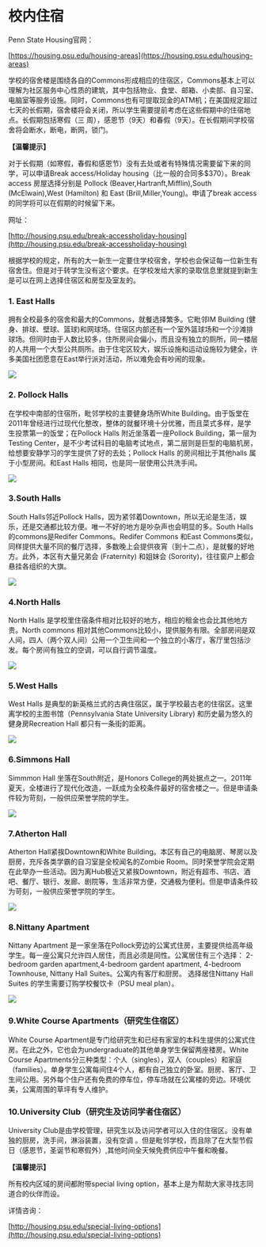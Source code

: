 # 校内住宿

Penn State Housing官网：

[https://housing.psu.edu/housing-areas](https://housing.psu.edu/housing-areas)

学校的宿舍楼是围绕各自的Commons形成相应的住宿区，Commons基本上可以理解为社区服务中心性质的建筑，其中包括物业、食堂、邮箱、小卖部、自习室、电脑室等服务设施。同时，Commons也有可提取现金的ATM机；在美国规定超过七天的长假期，宿舍楼将会关闭，所以学生需要提前考虑在这些假期中的住宿地点。长假期包括寒假（三 周），感恩节（9天）和春假（9天）。在长假期间学校宿舍将会断水，断电，断网，锁门。

**【温馨提示】**

对于长假期（如寒假，春假和感恩节）没有去处或者有特殊情况需要留下来的同学，可以申请Break access/Holiday housing（比一般的合同多$370）。Break access 房屋选择分别是 Pollock \(Beaver,Hartranft,Mifflin\),South \(McElwain\),West \(Hamilton\) 和 East \(Brill,Miller,Young\)。申请了break access的同学将可以在假期的时候留下来。

网址：

[http://housing.psu.edu/break-accessholiday-housing](http://housing.psu.edu/break-accessholiday-housing)

根据学校的规定，所有的大一新生一定要住学校宿舍，学校也会保证每一位新生有宿舍住。但是对于转学生没有这个要求。在学校发给大家的录取信息里就提到新生是可以在网上选择住宿区和房型及室友的。

### 1. East Halls

拥有全校最多的宿舍和最大的Commons，就餐选择繁多。它毗邻IM Building \(健身、排球、壁球、篮球\)和网球场。住宿区内部还有一个室外篮球场和一个沙滩排球场。但同时由于人数比较多，住所房间会偏小，而且没有独立的厕所，同一楼层的人共用一个大型公共厕所。由于住宅区较大，娱乐设施和运动设施较为健全，许多美国社团愿意在East举行派对活动，所以难免会有吵闹的现象。

![](../.gitbook/assets/image%20%2842%29.png)

### 2. Pollock Halls

在学校中南部的住宿所，毗邻学校的主要健身场所White Building。由于饭堂在2011年曾经进行过现代化整改，整体的就餐环境十分优雅，而且菜式多样，是学生投票第一的饭堂；在Pollock Halls 附近坐落着一座Pollock Building，第一层为Testing Center，是不少考试科目的电脑考试地点，第二层则是巨型的电脑机房，给想要安静学习的学生提供了好的去处；Pollock Halls 的房间相比于其他halls 属于小型房间。和East Halls 相同，也是同一层使用公共洗手间。

![](../.gitbook/assets/image%20%28121%29.png)

### 3.South Halls

South Halls邻近Pollock Halls，因为紧邻着Downtown，所以无论是生活，娱乐，还是交通都比较方便。唯一不好的地方是吵杂声也会明显的多。South Halls的commons是Redifer Commons。Redifer Commons 和East Commons类似，同样提供大量不同的餐厅选择，多数晚上会提供夜宵（到十二点），是就餐的好地方。此外，本区有大量兄弟会 \(Fraternity\) 和姐妹会 \(Sorority\)，往往窗户上都会悬挂各组织的大旗。

![](../.gitbook/assets/image%20%2819%29.png)

### 4.North Halls

North Halls 是学校里住宿条件相对比较好的地方，相应的租金也会比其他地方贵。North commons 相对其他Commons比较小，提供服务有限。全部房间是双人间，四人（两个双人间）公用一个卫生间和一个独立的小客厅，客厅里包括沙发。每个房间有独立的空调，可以自行调节温度。

![](../.gitbook/assets/image%20%289%29.png)

### 5.West Halls

West Halls 是典型的新英格兰式的古典住宿区，属于学校最古老的住宿区。这里离学校的主图书馆（Pennsylvania State University Library\) 和历史最为悠久的健身房Recreation Hall 都只有一条街的距离。

![](../.gitbook/assets/image%20%283%29.png)

### 6.Simmons Hall

Simmmon Hall 坐落在South附近，是Honors College的两处据点之一。2011年夏天，全楼进行了现代化改造，一跃成为全校条件最好的宿舍楼之一。但是申请条件较为苛刻，一般供应荣誉学院的学生。

![](../.gitbook/assets/image%20%28140%29.png)

### 7.Atherton Hall

Atherton Hall紧挨Downtown和White Building。本区有自己的电脑房、琴房以及厨房，充斥各类学霸的自习室是全校闻名的Zombie Room。同时荣誉学院会定期在此举办一些活动。因为离Hub极近又紧挨Downtown，附近有超市、书店、酒吧、餐厅、银行、发廊、剧院等，生活非常方便，交通极为便利。但是申请条件较为苛刻，一般供应荣誉学院的学生。

![](../.gitbook/assets/image%20%28119%29.png)

### 8.Nittany Apartment

Nittany Apartment 是一家坐落在Pollock旁边的公寓式住房，主要提供给高年级学生。每一座公寓只允许四人居住，而且必须是同性。公寓居住有三个选择： 2-bedroom garden apartment,4-bedroom gardent apartment, 4-bedroom Townhouse, Nittany Hall Suites。公寓内有客厅和厨房。 选择居住Nittany Hall Suites 的学生需要订购学校餐饮卡（PSU meal plan）。

![](../.gitbook/assets/image%20%2840%29.png)

### 9.White Course Apartments（研究生住宿区）

White Course Apartment是专门给研究生和已经有家室的本科生提供的公寓式住房。在此之外，它也会为undergraduate的其他单身学生保留两座楼房。White Course Apartments分三种类型：个人（singles），双人（couples）和家庭（families）。单身学生公寓每间住4个人，都有自己独立的卧室。厨房、客厅、卫生间公用。另外每个住户还有免费的停车位，停车场就在公寓楼的旁边。环境优美，公寓周围的草坪有专人维护。

### 10.University Club（研究生及访问学者住宿区）

University Club是由学校管理，研究生以及访问学者可以入住的住宿区。没有单独的厨房，洗手间，淋浴装置，没有空调 。但是毗邻学校，而且除了在大型节假日（感恩节，圣诞节和寒假外）,其他时间全天候免费供应中午餐和晚餐。

**【温馨提示】**

所有校内区域的房间都附带special living option，基本上是为帮助大家寻找志同道合的伙伴而设。

详情咨询：

[http://housing.psu.edu/special-living-options](http://housing.psu.edu/special-living-options)

